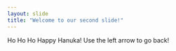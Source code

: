 ```yaml
---
layout: slide
title: "Welcome to our second slide!"
---
```

Ho Ho Ho Happy Hanuka!
Use the left arrow to go back!
